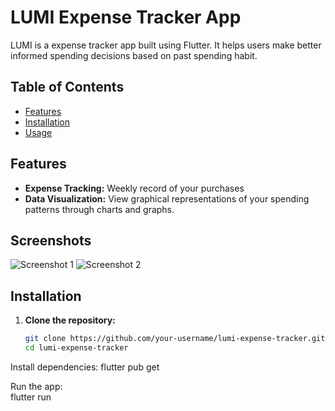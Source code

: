 # LUMI Expense Tracker App

LUMI is a expense tracker app built using Flutter. It helps users make better informed spending decisions based on past spending habit. 


## Table of Contents

- [Features](#features)
- [Installation](#installation)
- [Usage](#usage)


## Features

- **Expense Tracking:** Weekly record of your purchases
- **Data Visualization:** View graphical representations of your spending patterns through charts and graphs.


## Screenshots

![Screenshot 1](screenshots/screenshot1.png)
![Screenshot 2](screenshots/screenshot2.png)

## Installation

1. **Clone the repository:**
   ```bash
   git clone https://github.com/your-username/lumi-expense-tracker.git
   cd lumi-expense-tracker

Install dependencies:
    flutter pub get

Run the app:    
    flutter run

